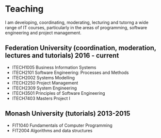 # Teaching

I am developing, coordinating, moderating, lecturing and tutorng a wide range of IT courses, particularly in the areas of programming, software engineering and project management.

Federation University (coordination, moderation, lectures and tutorials) 2016 - current
---------------------------------------------------------------------------------------
* ITECH1005 Business Information Systems
* ITECH2101 Software Engineering: Processes and Methods
* ITECH2002 Systems Modelling
* ITECH2250 Project Management
* ITECH2309 System Engineering
* ITECH3501 Principles of Software Engineering
* ITECH7403 Masters Project I

Monash University (tutorials) 2013-2015
---------------------------------------
* FIT1040 Fundamentals of Computer Programming
* FIT2004 Algorithms and data structures
 
